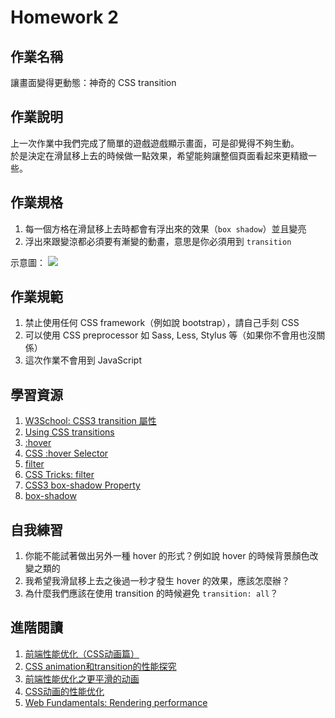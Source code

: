 # Homework 2

## 作業名稱
讓畫面變得更動態：神奇的 CSS transition

## 作業說明
上一次作業中我們完成了簡單的遊戲遊戲顯示畫面，可是卻覺得不夠生動。  
於是決定在滑鼠移上去的時候做一點效果，希望能夠讓整個頁面看起來更精緻一些。


## 作業規格

1. 每一個方格在滑鼠移上去時都會有浮出來的效果（`box shadow`）並且變亮
2. 浮出來跟變涼都必須要有漸變的動畫，意思是你必須用到 `transition`

示意圖：
![](http://g.recordit.co/IWfPduGfVL.gif)

## 作業規範

1. 禁止使用任何 CSS framework（例如說 bootstrap），請自己手刻 CSS
2. 可以使用 CSS preprocessor 如 Sass, Less, Stylus 等（如果你不會用也沒關係）
3. 這次作業不會用到 JavaScript

## 學習資源

1. [W3School: CSS3 transition 屬性](http://www.w3school.com.cn/cssref/pr_transition.asp)
2. [Using CSS transitions](https://developer.mozilla.org/en-US/docs/Web/CSS/CSS_Transitions/Using_CSS_transitions)
3. [:hover](https://developer.mozilla.org/en-US/docs/Web/CSS/:hover)
4. [CSS :hover Selector](https://www.w3schools.com/cssref/sel_hover.asp)
5. [filter](https://developer.mozilla.org/en-US/docs/Web/CSS/filter)
6. [CSS Tricks: filter](https://css-tricks.com/almanac/properties/f/filter/)
7. [CSS3 box-shadow Property](https://www.w3schools.com/cssref/css3_pr_box-shadow.asp)
8. [box-shadow](https://developer.mozilla.org/en-US/docs/Web/CSS/box-shadow)

## 自我練習

1. 你能不能試著做出另外一種 hover 的形式？例如說 hover 的時候背景顏色改變之類的
2. 我希望我滑鼠移上去之後過一秒才發生 hover 的效果，應該怎麼辦？
3. 為什麼我們應該在使用 transition 的時候避免 `transition: all`？

## 進階閱讀

1. [前端性能优化（CSS动画篇）](https://segmentfault.com/a/1190000000490328)
2. [CSS animation和transition的性能探究](http://zencode.in/18.CSS-animation%E5%92%8Ctransition%E7%9A%84%E6%80%A7%E8%83%BD%E6%8E%A2%E7%A9%B6.html)
3. [前端性能优化之更平滑的动画](https://w3ctrain.com/2015/12/15/smoother-animation/)
4. [CSS动画的性能优化](http://zencode.in/14.CSS%E5%8A%A8%E7%94%BB%E7%9A%84%E6%80%A7%E8%83%BD%E4%BC%98%E5%8C%96.html)
5. [Web Fundamentals: Rendering performance](https://developers.google.com/web/fundamentals/performance/rendering/)